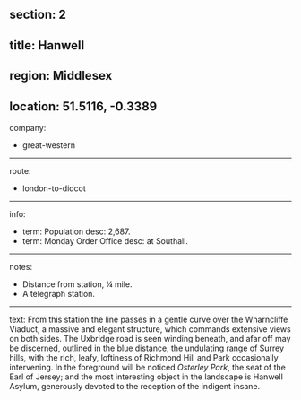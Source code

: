 section: 2
----
title: Hanwell
----
region: Middlesex
----
location: 51.5116, -0.3389
----
company:
- great-western
----
route:
- london-to-didcot
----
info:
- term: Population
  desc: 2,687.
- term: Monday Order Office
  desc: at Southall.
----
notes:
- Distance from station, ¼ mile.
- A telegraph station.
----
text: From this station the line passes in a gentle curve over the Wharncliffe Viaduct, a massive and elegant structure, which commands extensive views on both sides. The Uxbridge road is seen winding beneath, and afar off may be discerned, outlined in the blue distance, the undulating range of Surrey hills, with the rich, leafy, loftiness of Richmond Hill and Park occasionally intervening. In the foreground will be noticed *Osterley Park*, the seat of the Earl of Jersey; and the most interesting object in the landscape is Hanwell Asylum, generously devoted to the reception of the indigent insane.
